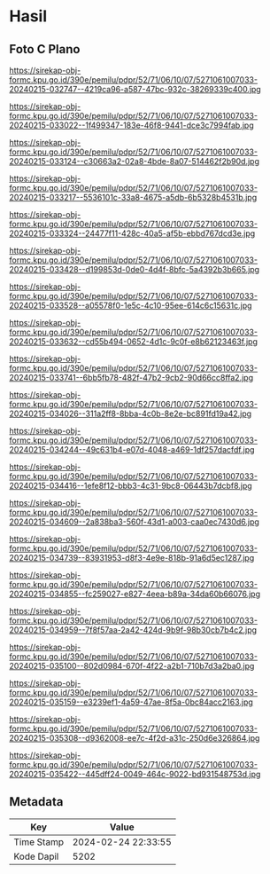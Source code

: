 # Hasil

## Foto C Plano

https://sirekap-obj-formc.kpu.go.id/390e/pemilu/pdpr/52/71/06/10/07/5271061007033-20240215-032747--4219ca96-a587-47bc-932c-38269339c400.jpg

https://sirekap-obj-formc.kpu.go.id/390e/pemilu/pdpr/52/71/06/10/07/5271061007033-20240215-033022--1f499347-183e-46f8-9441-dce3c7994fab.jpg

https://sirekap-obj-formc.kpu.go.id/390e/pemilu/pdpr/52/71/06/10/07/5271061007033-20240215-033124--c30663a2-02a8-4bde-8a07-514462f2b90d.jpg

https://sirekap-obj-formc.kpu.go.id/390e/pemilu/pdpr/52/71/06/10/07/5271061007033-20240215-033217--5536101c-33a8-4675-a5db-6b5328b4531b.jpg

https://sirekap-obj-formc.kpu.go.id/390e/pemilu/pdpr/52/71/06/10/07/5271061007033-20240215-033324--24477f11-428c-40a5-af5b-ebbd767dcd3e.jpg

https://sirekap-obj-formc.kpu.go.id/390e/pemilu/pdpr/52/71/06/10/07/5271061007033-20240215-033428--d199853d-0de0-4d4f-8bfc-5a4392b3b665.jpg

https://sirekap-obj-formc.kpu.go.id/390e/pemilu/pdpr/52/71/06/10/07/5271061007033-20240215-033528--a05578f0-1e5c-4c10-95ee-614c6c15631c.jpg

https://sirekap-obj-formc.kpu.go.id/390e/pemilu/pdpr/52/71/06/10/07/5271061007033-20240215-033632--cd55b494-0652-4d1c-9c0f-e8b62123463f.jpg

https://sirekap-obj-formc.kpu.go.id/390e/pemilu/pdpr/52/71/06/10/07/5271061007033-20240215-033741--6bb5fb78-482f-47b2-9cb2-90d66cc8ffa2.jpg

https://sirekap-obj-formc.kpu.go.id/390e/pemilu/pdpr/52/71/06/10/07/5271061007033-20240215-034026--311a2ff8-8bba-4c0b-8e2e-bc891fd19a42.jpg

https://sirekap-obj-formc.kpu.go.id/390e/pemilu/pdpr/52/71/06/10/07/5271061007033-20240215-034244--49c631b4-e07d-4048-a469-1df257dacfdf.jpg

https://sirekap-obj-formc.kpu.go.id/390e/pemilu/pdpr/52/71/06/10/07/5271061007033-20240215-034416--1efe8f12-bbb3-4c31-9bc8-06443b7dcbf8.jpg

https://sirekap-obj-formc.kpu.go.id/390e/pemilu/pdpr/52/71/06/10/07/5271061007033-20240215-034609--2a838ba3-560f-43d1-a003-caa0ec7430d6.jpg

https://sirekap-obj-formc.kpu.go.id/390e/pemilu/pdpr/52/71/06/10/07/5271061007033-20240215-034739--83931953-d8f3-4e9e-818b-91a6d5ec1287.jpg

https://sirekap-obj-formc.kpu.go.id/390e/pemilu/pdpr/52/71/06/10/07/5271061007033-20240215-034855--fc259027-e827-4eea-b89a-34da60b66076.jpg

https://sirekap-obj-formc.kpu.go.id/390e/pemilu/pdpr/52/71/06/10/07/5271061007033-20240215-034959--7f8f57aa-2a42-424d-9b9f-98b30cb7b4c2.jpg

https://sirekap-obj-formc.kpu.go.id/390e/pemilu/pdpr/52/71/06/10/07/5271061007033-20240215-035100--802d0984-670f-4f22-a2b1-710b7d3a2ba0.jpg

https://sirekap-obj-formc.kpu.go.id/390e/pemilu/pdpr/52/71/06/10/07/5271061007033-20240215-035159--e3239ef1-4a59-47ae-8f5a-0bc84acc2163.jpg

https://sirekap-obj-formc.kpu.go.id/390e/pemilu/pdpr/52/71/06/10/07/5271061007033-20240215-035308--d9362008-ee7c-4f2d-a31c-250d6e326864.jpg

https://sirekap-obj-formc.kpu.go.id/390e/pemilu/pdpr/52/71/06/10/07/5271061007033-20240215-035422--445dff24-0049-464c-9022-bd931548753d.jpg


## Metadata

| Key        | Value               |
| ---------- | ------------------- |
| Time Stamp | 2024-02-24 22:33:55 |
| Kode Dapil | 5202                |




